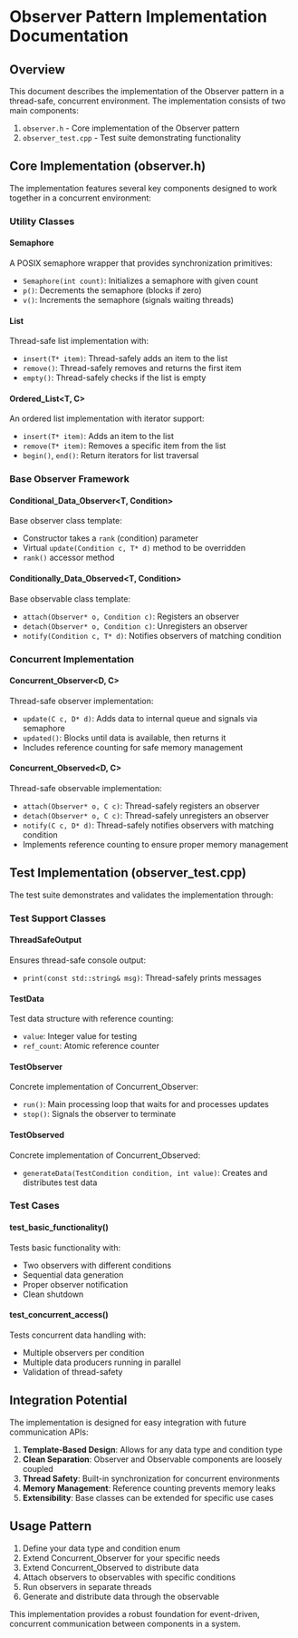 
# Observer Pattern Implementation Documentation

## Overview

This document describes the implementation of the Observer pattern in a thread-safe, concurrent environment. The implementation consists of two main components:

1. `observer.h` - Core implementation of the Observer pattern
2. `observer_test.cpp` - Test suite demonstrating functionality

## Core Implementation (observer.h)

The implementation features several key components designed to work together in a concurrent environment:

### Utility Classes

#### Semaphore

A POSIX semaphore wrapper that provides synchronization primitives:

- `Semaphore(int count)`: Initializes a semaphore with given count
- `p()`: Decrements the semaphore (blocks if zero)
- `v()`: Increments the semaphore (signals waiting threads)

#### List<T>

Thread-safe list implementation with:

- `insert(T* item)`: Thread-safely adds an item to the list
- `remove()`: Thread-safely removes and returns the first item
- `empty()`: Thread-safely checks if the list is empty

#### Ordered_List<T, C>

An ordered list implementation with iterator support:

- `insert(T* item)`: Adds an item to the list
- `remove(T* item)`: Removes a specific item from the list
- `begin()`, `end()`: Return iterators for list traversal

### Base Observer Framework

#### Conditional_Data_Observer<T, Condition>

Base observer class template:

- Constructor takes a `rank` (condition) parameter
- Virtual `update(Condition c, T* d)` method to be overridden
- `rank()` accessor method

#### Conditionally_Data_Observed<T, Condition>

Base observable class template:

- `attach(Observer* o, Condition c)`: Registers an observer
- `detach(Observer* o, Condition c)`: Unregisters an observer
- `notify(Condition c, T* d)`: Notifies observers of matching condition

### Concurrent Implementation

#### Concurrent_Observer<D, C>

Thread-safe observer implementation:

- `update(C c, D* d)`: Adds data to internal queue and signals via semaphore
- `updated()`: Blocks until data is available, then returns it
- Includes reference counting for safe memory management

#### Concurrent_Observed<D, C>

Thread-safe observable implementation:

- `attach(Observer* o, C c)`: Thread-safely registers an observer
- `detach(Observer* o, C c)`: Thread-safely unregisters an observer
- `notify(C c, D* d)`: Thread-safely notifies observers with matching condition
- Implements reference counting to ensure proper memory management

## Test Implementation (observer_test.cpp)

The test suite demonstrates and validates the implementation through:

### Test Support Classes

#### ThreadSafeOutput

Ensures thread-safe console output:

- `print(const std::string& msg)`: Thread-safely prints messages

#### TestData

Test data structure with reference counting:

- `value`: Integer value for testing
- `ref_count`: Atomic reference counter

#### TestObserver

Concrete implementation of Concurrent_Observer:

- `run()`: Main processing loop that waits for and processes updates
- `stop()`: Signals the observer to terminate

#### TestObserved

Concrete implementation of Concurrent_Observed:

- `generateData(TestCondition condition, int value)`: Creates and distributes test data

### Test Cases

#### test_basic_functionality()

Tests basic functionality with:
- Two observers with different conditions
- Sequential data generation
- Proper observer notification
- Clean shutdown

#### test_concurrent_access()

Tests concurrent data handling with:
- Multiple observers per condition
- Multiple data producers running in parallel
- Validation of thread-safety

## Integration Potential

The implementation is designed for easy integration with future communication APIs:

1. **Template-Based Design**: Allows for any data type and condition type
2. **Clean Separation**: Observer and Observable components are loosely coupled
3. **Thread Safety**: Built-in synchronization for concurrent environments
4. **Memory Management**: Reference counting prevents memory leaks
5. **Extensibility**: Base classes can be extended for specific use cases

## Usage Pattern

1. Define your data type and condition enum
2. Extend Concurrent_Observer for your specific needs
3. Extend Concurrent_Observed to distribute data
4. Attach observers to observables with specific conditions
5. Run observers in separate threads
6. Generate and distribute data through the observable

This implementation provides a robust foundation for event-driven, concurrent communication between components in a system.
